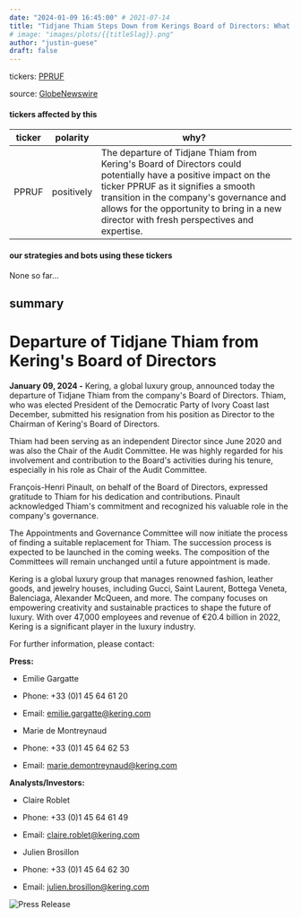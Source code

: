 ```yaml
---
date: "2024-01-09 16:45:00" # 2021-07-14
title: "Tidjane Thiam Steps Down from Kerings Board of Directors: What Does This Mean for the Luxury Conglomerate?"
# image: "images/plots/{{titleSlag}}.png"
author: "justin-guese"
draft: false
---
```

tickers: <a href='https://finance.yahoo.com/quote/PPRUF' target='_blank'>PPRUF</a> 

source: <a href='https://www.globenewswire.com/news-release/2024/01/09/2806542/0/en/Kering-Departure-of-Tidjane-Thiam-from-Kering-s-Board-of-Directors.html' target='_blank'>GlobeNewswire</a>

#### tickers affected by this

| ticker | polarity | why? |
|------------|------------|------------|
| PPRUF | positively | The departure of Tidjane Thiam from Kering's Board of Directors could potentially have a positive impact on the ticker PPRUF as it signifies a smooth transition in the company's governance and allows for the opportunity to bring in a new director with fresh perspectives and expertise. |



#### our strategies and bots using these tickers

None so far...

## summary

# Departure of Tidjane Thiam from Kering's Board of Directors

**January 09, 2024 -** Kering, a global luxury group, announced today the departure of Tidjane Thiam from the company's Board of Directors. Thiam, who was elected President of the Democratic Party of Ivory Coast last December, submitted his resignation from his position as Director to the Chairman of Kering's Board of Directors.

Thiam had been serving as an independent Director since June 2020 and was also the Chair of the Audit Committee. He was highly regarded for his involvement and contribution to the Board's activities during his tenure, especially in his role as Chair of the Audit Committee.

François-Henri Pinault, on behalf of the Board of Directors, expressed gratitude to Thiam for his dedication and contributions. Pinault acknowledged Thiam's commitment and recognized his valuable role in the company's governance.

The Appointments and Governance Committee will now initiate the process of finding a suitable replacement for Thiam. The succession process is expected to be launched in the coming weeks. The composition of the Committees will remain unchanged until a future appointment is made.

Kering is a global luxury group that manages renowned fashion, leather goods, and jewelry houses, including Gucci, Saint Laurent, Bottega Veneta, Balenciaga, Alexander McQueen, and more. The company focuses on empowering creativity and sustainable practices to shape the future of luxury. With over 47,000 employees and revenue of €20.4 billion in 2022, Kering is a significant player in the luxury industry.

For further information, please contact:

**Press:**
- Emilie Gargatte
- Phone: +33 (0)1 45 64 61 20
- Email: emilie.gargatte@kering.com

- Marie de Montreynaud
- Phone: +33 (0)1 45 64 62 53
- Email: marie.demontreynaud@kering.com

**Analysts/Investors:**
- Claire Roblet
- Phone: +33 (0)1 45 64 61 49
- Email: claire.roblet@kering.com

- Julien Brosillon
- Phone: +33 (0)1 45 64 62 30
- Email: julien.brosillon@kering.com

![Press Release](https://example.com/press_release_tidjane_thiam)